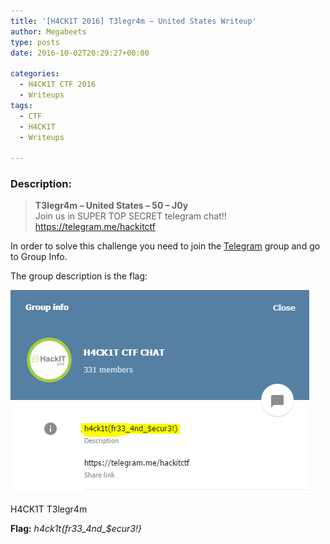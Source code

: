 ```yaml
---
title: '[H4CK1T 2016] T3legr4m – United States Writeup'
author: Megabeets
type: posts
date: 2016-10-02T20:29:27+00:00

categories:
  - H4CK1T CTF 2016
  - Writeups
tags:
  - CTF
  - H4CK1T
  - Writeups

---
```

### **Description:**

> **T3legr4m &#8211; United States &#8211; 50 &#8211; J0y**  
> <span style="font-weight: 400;">Join us in SUPER TOP SECRET telegram chat!!</span>  
> <span style="font-weight: 400;">https://telegram.me/hackitctf</span>

In order to solve this challenge you need to join the [Telegram][1] group and go to Group Info.

The group description is the flag:

<div id="attachment_486" style="width: 478px" class="wp-caption alignnone">
  <img src="./h4ck1t_usa.png" />
  
  <p id="caption-attachment-486" class="wp-caption-text">
    H4CK1T T3legr4m
  </p>
</div>

**Flag:** _h4ck1t{fr33\_4nd\_$ecur3!}_



 [1]: https://telegram.org/